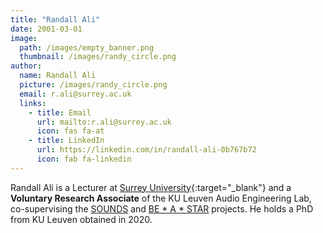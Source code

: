 ```yaml
---
title: "Randall Ali"
date: 2001-03-01
image: 
  path: /images/empty_banner.png
  thumbnail: /images/randy_circle.png
author:
  name: Randall Ali
  picture: /images/randy_circle.png
  email: r.ali@surrey.ac.uk
  links:
    - title: Email
      url: mailto:r.ali@surrey.ac.uk
      icon: fas fa-at    
    - title: LinkedIn
      url: https://linkedin.com/in/randall-ali-0b767b72
      icon: fab fa-linkedin
---
```


Randall Ali is a Lecturer at [Surrey University](https://www.surrey.ac.uk){:target="_blank"} and a **Voluntary Research Associate** of the KU Leuven Audio Engineering Lab, co-supervising the [SOUNDS](projects/sounds/) and [BE * A * STAR](projects/beastar/) projects. He holds a PhD from KU Leuven obtained in 2020.
